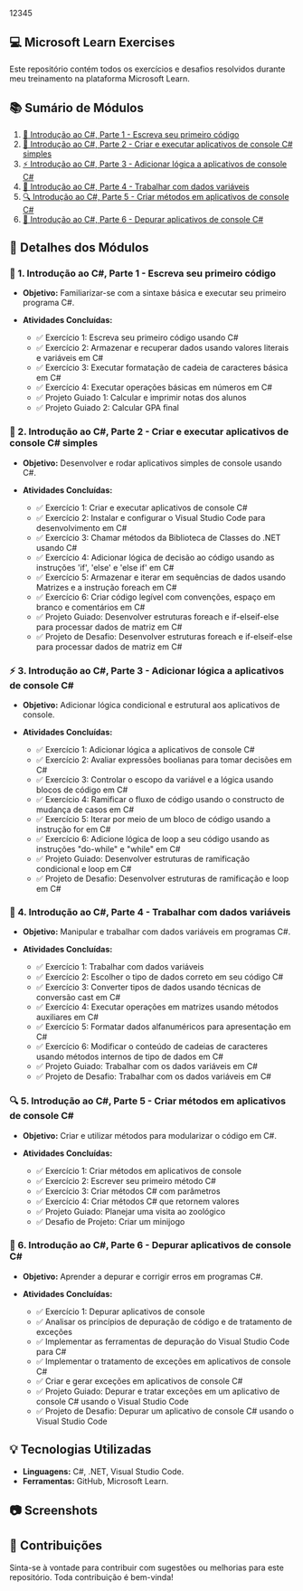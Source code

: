 12345
## 💻 Microsoft Learn Exercises

Este repositório contém todos os exercícios e desafios resolvidos durante meu treinamento na plataforma Microsoft Learn.

## 📚 Sumário de Módulos

1. [🌟 Introdução ao C#, Parte 1 - Escreva seu primeiro código](01-introducao-csharp-parte1/)
2. [🚀 Introdução ao C#, Parte 2 - Criar e executar aplicativos de console C# simples](02-introducao-csharp-parte2/)
3. [⚡ Introdução ao C#, Parte 3 - Adicionar lógica a aplicativos de console C#](03-introducao-csharp-parte3/)
4. [🔧 Introdução ao C#, Parte 4 - Trabalhar com dados variáveis](04-introducao-csharp-parte4/)
5. [🔍 Introdução ao C#, Parte 5 - Criar métodos em aplicativos de console C#](05-introducao-csharp-parte5/)
6. [🐞 Introdução ao C#, Parte 6 - Depurar aplicativos de console C#](06-introducao-csharp-parte6/)

## 📖 Detalhes dos Módulos

### 🌟 1. Introdução ao C#, Parte 1 - Escreva seu primeiro código
- **Objetivo:** Familiarizar-se com a sintaxe básica e executar seu primeiro programa C#.
- **Atividades Concluídas:**
  
    - ✅ Exercício 1: Escreva seu primeiro código usando C#
    - ✅ Exercício 2: Armazenar e recuperar dados usando valores literais e variáveis em C#
    - ✅ Exercício 3: Executar formatação de cadeia de caracteres básica em C#
    - ✅ Exercício 4: Executar operações básicas em números em C#
    - ✅ Projeto Guiado 1: Calcular e imprimir notas dos alunos
    - ✅ Projeto Guiado 2: Calcular GPA final

### 🚀 2. Introdução ao C#, Parte 2 - Criar e executar aplicativos de console C# simples
- **Objetivo:** Desenvolver e rodar aplicativos simples de console usando C#.
- **Atividades Concluídas:**
  
    - ✅ Exercício 1: Criar e executar aplicativos de console C#
    - ✅ Exercício 2: Instalar e configurar o Visual Studio Code para desenvolvimento em C# 
    - ✅ Exercício 3: Chamar métodos da Biblioteca de Classes do .NET usando C# 
    - ✅ Exercício 4: Adicionar lógica de decisão ao código usando as instruções 'if', 'else' e 'else if' em C# 
    - ✅ Exercício 5: Armazenar e iterar em sequências de dados usando Matrizes e a instrução foreach em C# 
    - ✅ Exercício 6: Criar código legível com convenções, espaço em branco e comentários em C# 
    - ✅ Projeto Guiado: Desenvolver estruturas foreach e if-elseif-else para processar dados de matriz em C# 
    - ✅ Projeto de Desafio: Desenvolver estruturas foreach e if-elseif-else para processar dados de matriz em C# 


### ⚡ 3. Introdução ao C#, Parte 3 - Adicionar lógica a aplicativos de console C#
- **Objetivo:** Adicionar lógica condicional e estrutural aos aplicativos de console.
- **Atividades Concluídas:**
  
    - ✅ Exercício 1: Adicionar lógica a aplicativos de console C#
    - ✅ Exercício 2: Avaliar expressões boolianas para tomar decisões em C# 
    - ✅ Exercício 3: Controlar o escopo da variável e a lógica usando blocos de código em C#
    - ✅ Exercício 4: Ramificar o fluxo de código usando o constructo de mudança de casos em C# 
    - ✅ Exercício 5: Iterar por meio de um bloco de código usando a instrução for em C# 
    - ✅ Exercício 6: Adicione lógica de loop a seu código usando as instruções "do-while" e "while" em C# 
    - ✅ Projeto Guiado: Desenvolver estruturas de ramificação condicional e loop em C#
    - ✅ Projeto de Desafio: Desenvolver estruturas de ramificação e loop em C# 


### 🔧 4. Introdução ao C#, Parte 4 - Trabalhar com dados variáveis
- **Objetivo:** Manipular e trabalhar com dados variáveis em programas C#.
- **Atividades Concluídas:**
  
    - ✅ Exercício 1: Trabalhar com dados variáveis
    - ✅ Exercício 2: Escolher o tipo de dados correto em seu código C# 
    - ✅ Exercício 3: Converter tipos de dados usando técnicas de conversão cast em C# 
    - ✅ Exercício 4: Executar operações em matrizes usando métodos auxiliares em C# 
    - ✅ Exercício 5: Formatar dados alfanuméricos para apresentação em C# 
    - ✅ Exercício 6: Modificar o conteúdo de cadeias de caracteres usando métodos internos de tipo de dados em C# 
    - ✅ Projeto Guiado: Trabalhar com os dados variáveis em C# 
    - ✅ Projeto de Desafio: Trabalhar com os dados variáveis em C# 


### 🔍 5. Introdução ao C#, Parte 5 - Criar métodos em aplicativos de console C#
- **Objetivo:** Criar e utilizar métodos para modularizar o código em C#.
- **Atividades Concluídas:**
  
    - ✅ Exercício 1: Criar métodos em aplicativos de console
    - ✅ Exercício 2: Escrever seu primeiro método C#
    - ✅ Exercício 3: Criar métodos C# com parâmetros 
    - ✅ Exercício 4: Criar métodos C# que retornem valores 
    - ✅ Projeto Guiado: Planejar uma visita ao zoológico 
    - ✅ Desafio de Projeto: Criar um minijogo


### 🐞 6. Introdução ao C#, Parte 6 - Depurar aplicativos de console C#
- **Objetivo:** Aprender a depurar e corrigir erros em programas C#.
- **Atividades Concluídas:**
  
    - ✅ Exercício 1: Depurar aplicativos de console
    - ✅ Analisar os princípios de depuração de código e de tratamento de exceções 
    - ✅ Implementar as ferramentas de depuração do Visual Studio Code para C# 
    - ✅ Implementar o tratamento de exceções em aplicativos de console C# 
    - ✅ Criar e gerar exceções em aplicativos de console C# 
    - ✅ Projeto Guiado: Depurar e tratar exceções em um aplicativo de console C# usando o Visual Studio Code 
    - ✅ Projeto de Desafio: Depurar um aplicativo de console C# usando o Visual Studio Code

## 💡 Tecnologias Utilizadas
- **Linguagens:** C#, .NET, Visual Studio Code.
- **Ferramentas:** GitHub, Microsoft Learn.

## 📷 Screenshots

## 🤝 Contribuições
Sinta-se à vontade para contribuir com sugestões ou melhorias para este repositório. Toda contribuição é bem-vinda!


